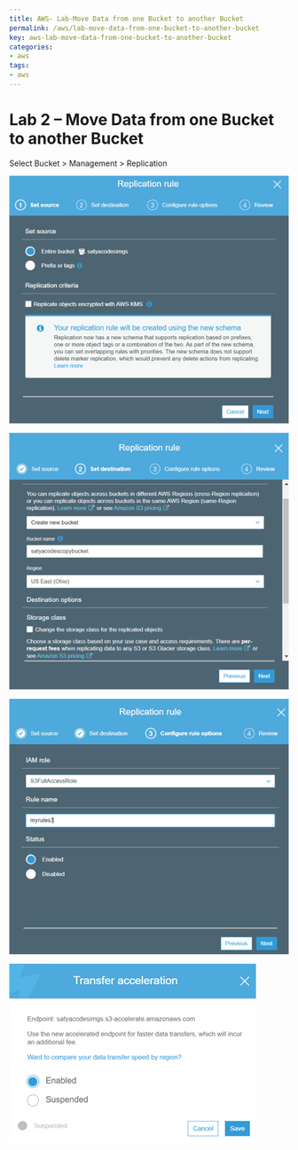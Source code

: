 ```yaml
---
title: AWS- Lab-Move Data from one Bucket to another Bucket
permalink: /aws/lab-move-data-from-one-bucket-to-another-bucket
key: aws-lab-move-data-from-one-bucket-to-another-bucket
categories:
- aws
tags:
- aws
---
```


Lab 2 – Move Data from one Bucket to another Bucket
===================================================

Select Bucket \> Management \> Replication

![](media/42b9a535c844166c9274bdd6c9530cb7.png)

![](media/bec6db9f48e39ea9c82c0d62f40ddfc4.png)

![](media/ceec8eded87b19185227c2858ce1dbac.png)

![](media/b6fbab0be34872d6872d69bc1ebce74b.png)
